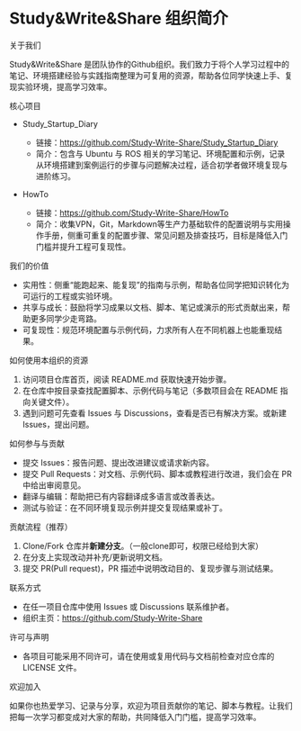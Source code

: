 # Study&Write&Share 组织简介

关于我们

Study&Write&Share 是团队协作的Github组织。我们致力于将个人学习过程中的笔记、环境搭建经验与实践指南整理为可复用的资源，帮助各位同学快速上手、复现实验环境，提高学习效率。

核心项目

- Study_Startup_Diary
  - 链接：https://github.com/Study-Write-Share/Study_Startup_Diary
  - 简介：包含与 Ubuntu 与 ROS 相关的学习笔记、环境配置和示例，记录从环境搭建到案例运行的步骤与问题解决过程，适合初学者做环境复现与进阶练习。

- HowTo
  - 链接：https://github.com/Study-Write-Share/HowTo
  - 简介：收集VPN，Git，Markdown等生产力基础软件的配置说明与实用操作手册，侧重可重复的配置步骤、常见问题及排查技巧，目标是降低入门门槛并提升工程可复现性。

我们的价值

- 实用性：侧重“能跑起来、能复现”的指南与示例，帮助各位同学把知识转化为可运行的工程或实验环境。
- 共享与成长：鼓励将学习成果以文档、脚本、笔记或演示的形式贡献出来，帮助更多同学少走弯路。
- 可复现性：规范环境配置与示例代码，力求所有人在不同机器上也能重现结果。

如何使用本组织的资源

1. 访问项目仓库首页，阅读 README.md 获取快速开始步骤。
2. 在仓库中按目录查找配置脚本、示例代码与笔记（多数项目会在 README 指向关键文件）。
3. 遇到问题可先查看 Issues 与 Discussions，查看是否已有解决方案。或新建Issues，提出问题。

如何参与与贡献

- 提交 Issues：报告问题、提出改进建议或请求新内容。
- 提交 Pull Requests：对文档、示例代码、脚本或教程进行改进，我们会在 PR 中给出审阅意见。
- 翻译与编辑：帮助把已有内容翻译成多语言或改善表达。
- 测试与验证：在不同环境复现示例并提交复现结果或补丁。

贡献流程（推荐）

1. Clone/Fork 仓库并**新建分支**。（一般clone即可，权限已经给到大家）
2. 在分支上实现改动并补充/更新说明文档。
3. 提交 PR(Pull request)，PR 描述中说明改动目的、复现步骤与测试结果。

联系方式

- 在任一项目仓库中使用 Issues 或 Discussions 联系维护者。
- 组织主页：https://github.com/Study-Write-Share

许可与声明

- 各项目可能采用不同许可，请在使用或复用代码与文档前检查对应仓库的 LICENSE 文件。

欢迎加入

如果你也热爱学习、记录与分享，欢迎为项目贡献你的笔记、脚本与教程。让我们把每一次学习都变成对大家的帮助，共同降低入门门槛，提高学习效率。

